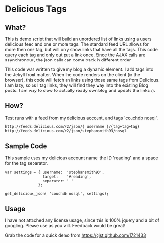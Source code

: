 # Delicious Tags 

## What?
This is demo script that will build an unordered list of links using a users delicious feed and one or more tags. The standard feed URL allows for more then one tag, but will only show links that have all the tags. This code query each tag and only out put a link once. Since the AJAX calls are asynchronous, the json calls can come back in different order. 

This code was written to give my blog a dynamic element. I add tags into the Jekyll front matter. When the code renders on the client (in the browser), this code will fetch an links using those same tags from Delicious. I am lazy, so as I tag links, they will find they way into the existing Blog posts. I am way to slow to actually ready own blog and update the links :).

## How?
Test runs with a feed from my delicious account, and tags 'couchdb nosql'.

    http://feeds.delicious.com/v2/json/{ username }/{tag+tag+tag}
    http://feeds.delicious.com/v2/json/stephansmith93/nosql

## Sample Code
This sample uses my delicious account name, the ID 'reading', and a space for the tag separator. 

    var settings = { username:  'stephansmith93', 
                     target:    '#reading',
                     separator: ' '
                   };

    get_delicious_json( 'couchdb nosql', settings);

## Usage
I have not attached any license usage, since this is 100% jquery and a bit of googling. Please use as you will. Feedback would be great! 

Grab the code for a quick demo from https://gist.github.com/1721433